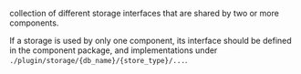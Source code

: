 collection of different storage interfaces that are shared by two or more components.

If a storage is used by only one component, its interface should be defined in the component package, and implementations under `./plugin/storage/{db_name}/{store_type}/...`.

